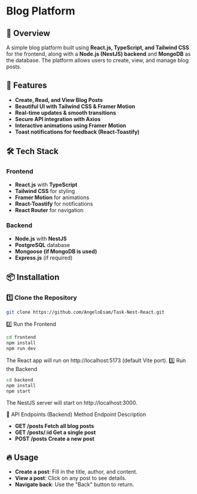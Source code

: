 # Blog Platform

## 📌 Overview
A simple blog platform built using **React.js, TypeScript, and Tailwind CSS** for the frontend, along with a **Node.js (NestJS) backend** and **MongoDB** as the database. The platform allows users to create, view, and manage blog posts.

## 🚀 Features
-  **Create, Read, and View Blog Posts**
-  **Beautiful UI with Tailwind CSS & Framer Motion**
-  **Real-time updates & smooth transitions**
-  **Secure API integration with Axios**
-  **Interactive animations using Framer Motion**
-  **Toast notifications for feedback (React-Toastify)**

## 🛠️ Tech Stack
### Frontend
- **React.js** with **TypeScript**
- **Tailwind CSS** for styling
- **Framer Motion** for animations
- **React-Toastify** for notifications
- **React Router** for navigation

### Backend
- **Node.js** with **NestJS**
- **PostgreSQL** database
- **Mongoose (if MongoDB is used)**
- **Express.js** (if required)

## 📦 Installation
### 1️⃣ Clone the Repository
```sh
git clone https://github.com/AngeloEsam/Task-Nest-React.git

```

2️⃣ Run the Frontend
```sh
cd frontend
npm install
npm run dev
```
The React app will run on http://localhost:5173 (default Vite port).
3️⃣ Run the Backend
```sh
cd backend
npm install
npm start
```
The NestJS server will start on http://localhost:3000.

📌 API Endpoints (Backend)
Method	Endpoint	Description
- **GET	/posts	Fetch all blog posts**
- **GET	/posts/:id	Get a single post**
- **POST	/posts	Create a new post**


## 🔥 Usage
- **Create a post**: Fill in the title, author, and content.
- **View a post**: Click on any post to see details.
- **Navigate back**: Use the "Back" button to return.
